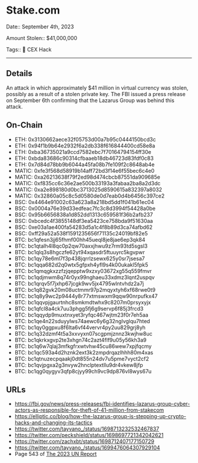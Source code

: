 # Stake.com

Date:: September 4th, 2023

Amount Stolen:: $41,000,000

Tags:: 👛 CEX Hack


---



## Details

An attack in which approximately $41 million in virtual currency was stolen, possibly as a result of a stolen private key. The FBI issued a press release on September 6th confirming that the Lazarus Group was behind this attack.


## On-Chain
- ETH: 0x3130662aece32f05753d00a7b95c0444150bcd3c
- ETH: 0x94f1b9b64e2932f6a2db338f616844400cd58e8a
- ETH: 0xba36735021a9ccd7582ebc7f70164794154ff30e
- ETH: 0xbda83686c90314cfbaaeb18db46723d83fdf0c83
- ETH: 0x7d84d78bb9b6044a45fa08b7fe109f2c8648ab4e
- MATIC: 0xfe3f568d58919b14aff72bd3f14e6f55bec6c4e0
- MATIC: 0xa26213638f79f2ed98d474cbcb87551da909685e
- MATIC: 0xf835cc6c36e2ae500b33193a3fabaa2ba8a2d3dc
- MATIC: 0xa2e898180d0bc3713025d8590615a832397a8032
- MATIC: 0x32860a05c8c5d0580de0d7eab0d4b6456c397ce2
- BSC: 0x4464e91002c63a623a8a218bd5dd1f041b61ec04
- BSC: 0x0004a76e39d33edfeac7fc3c8d3994f54428a0be
- BSC: 0x95b6656838a1d852dd1313c659581f36b2afb237
- BSC: 0xbcedc4f3855148df3ea5423ce758bda9f51630aa
- BSC: 0xe03a1ae400fa54283d5a1c4f8b89d3ca74afbd62
- BSC: 0xff29a52a538f1591235656f71135c24019bf82e5
- BTC: bc1qfesn3jj65fhmf00hh45ueql8je8jae6ep3qk84    
- BTC: bc1qtalh4l8qc0p2qw70axxjhwu9z7rm93td5sgsl3    
- BTC: bc1qlq3s8hgczfe62yt94xqasdr5ftuuyrc5kgvpwr
- BTC: bc1qy78e6ml7f3p438jqrrlzsewx625y0sr7jsesa7
- BTC: bc1qqa682d2q0wtx5gfpxh4yfl9s4k00ukakl5fpk5
- BTC: bc1qmqgkxzzfzjqepptw9xzxy03672xg55q559fmvr
- BTC: bc1qdjmwm8q74r0yx99nghaeu33xdmz3lqnt2uspqv
- BTC: bc1qrqv5f7jxhp67jcgk9wv5jx4795wlntvhdz2a7j
- BTC: bc1q82gvk20m08uctmmr97p2mqyxtyh6xf68rwe0t9
- BTC: bc1q8y9wc2p9444y8r77xtmswxm9qqw90nrpufkx47
- BTC: bc1qqvpjgaurtnhc8smkmdtwhx9c8207m0prsyxyjx
- BTC: bc1qfcl8a4ck7uu3phgg5fj6g9servp6f85j3frcd3
- BTC: bc1qqydp9muxtnxyet3ryfqc467wjtm23f0r7eh5aa
- BTC: bc1qe4n22sduyylws74aewc6y6g32nglvglqu7hted
- BTC: bc1qy0ggpxu8f6lta6vf44vervr4py2uu829grj8yh
- BTC: bc1q32dzmf4t5a3xxvyxn07scgpmjznnz3kwjhw8uc
- BTC: bc1qkrkxgvp2te3xhgn74c2azt4flf9u05y56kh3a9
- BTC: bc1q6w7qlaj3mfkgfrxwtvhw45cu86wew7xpjfqcmy
- BTC: bc1qc593a4d2hznk2ext3k2zmpdrqazlhhh80m4xas
- BTC: bc1qtnuzecpqaakj0dt855n24dv7u5pme7vyct2cf2
- BTC: bc1qvjpgxa2g3nvyw2hnclptextllu9dr4vkew8jfp
- BTC: bc1qg0qygyv3qfp8cjyy99ch9vc9dp876vl8wys67u


## URLs
- https://fbi.gov/news/press-releases/fbi-identifies-lazarus-group-cyber-actors-as-responsible-for-theft-of-41-million-from-stakecom
- https://elliptic.co/blog/how-the-lazarus-group-is-stepping-up-crypto-hacks-and-changing-its-tactics
- https://twitter.com/tayvano_/status/1698713232532467837
- https://twitter.com/peckshield/status/1698697721342042621
- https://twitter.com/zachxbt/status/1698712407177150729
- https://twitter.com/tayvano_/status/1699476064307929104
- Page 543 of [The 2023 UN Report](https://documents.un.org/doc/undoc/gen/n24/032/68/pdf/n2403268.pdf?token=Lnb4xBoncpFwgtMIpl&fe=true)
